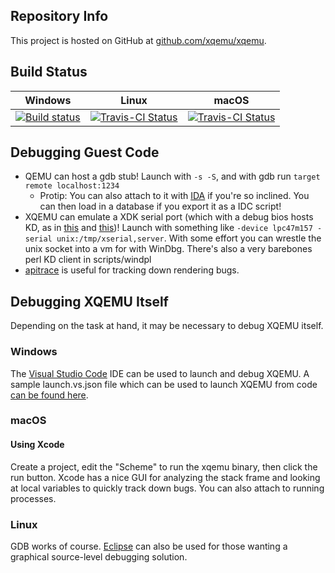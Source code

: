 Repository Info
---------------
This project is hosted on GitHub at [github.com/xqemu/xqemu](https://github.com/xqemu/xqemu).

Build Status
------------
| Windows | Linux | macOS |
| ------- | ----- | ----- |
| [![Build status](https://ci.appveyor.com/api/projects/status/8rbaimmbp6k44rab?svg=true)](https://ci.appveyor.com/project/mborgerson/xqemu-c5j6o) | [![Travis-CI Status](https://travis-ci.org/xqemu/xqemu.svg?branch=master)](https://travis-ci.org/xqemu/xqemu) | [![Travis-CI Status](https://travis-ci.org/xqemu/xqemu.svg?branch=master)](https://travis-ci.org/xqemu/xqemu) |

Debugging Guest Code
--------------------
* QEMU can host a gdb stub! Launch with ```-s -S```, and with gdb run `target remote localhost:1234`
    * Protip: You can also attach to it with [IDA](https://www.hex-rays.com/products/ida/) if you're so inclined. You can then load in a database if you export it as a IDC script!
* XQEMU can emulate a XDK serial port (which with a debug bios hosts KD, as in [this](http://msdn.microsoft.com/en-us/library/hh406279.aspx) and [this](http://www.reactos.org/wiki/Techwiki:Kd))! Launch with something like ```-device lpc47m157 -serial unix:/tmp/xserial,server```. With some effort you can wrestle the unix socket into a vm for with WinDbg. There's also a very barebones perl KD client in scripts/windpl
* [apitrace](https://apitrace.github.io/) is useful for tracking down rendering bugs.

Debugging XQEMU Itself
----------------------
Depending on the task at hand, it may be necessary to debug XQEMU itself.

### Windows
The [Visual Studio Code](https://code.visualstudio.com/) IDE can be used to launch and debug XQEMU. A sample launch.vs.json file which can be used to launch XQEMU from code [can be found here](https://raw.githubusercontent.com/xqemu/xqemu.com/master/samples/launch.vs.json).

### macOS
#### Using Xcode
Create a project, edit the "Scheme" to run the xqemu binary, then click the run
button. Xcode has a nice GUI for analyzing the stack frame and looking at local
variables to quickly track down bugs. You can also attach to running processes.

### Linux
GDB works of course. [Eclipse](https://www.eclipse.org/cdt/) can also be used
for those wanting a graphical source-level debugging solution.
